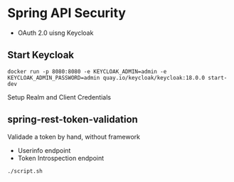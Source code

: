 # Spring API Security

+ OAuth 2.0 uisng Keycloak

## Start Keycloak

```shell
docker run -p 8080:8080 -e KEYCLOAK_ADMIN=admin -e KEYCLOAK_ADMIN_PASSWORD=admin quay.io/keycloak/keycloak:18.0.0 start-dev
```

Setup Realm and Client Credentials

## spring-rest-token-validation

Validade a token by hand, without framework

+ Userinfo endpoint
+ Token Introspection endpoint

```shell
./script.sh
```